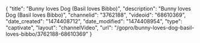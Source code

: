 {
    "title": "Bunny loves Dog (Basil loves Bibbo)",
    "description": "Bunny loves Dog (Basil loves Bibbo)",
    "channelid": "3762188",
    "videoid": "68610369",
    "date_created": "1474408712",
    "date_modified": "1474408954",
    "type": "captivate",
    "layout": "channelVideo",
    "url": "\/gopro\/bunny-loves-dog-basil-loves-bibbo\/3762188-68610369"
}